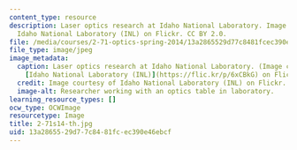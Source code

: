 ```yaml
---
content_type: resource
description: Laser optics research at Idaho National Laboratory. Image courtesy of
  Idaho National Laboratory (INL) on Flickr. CC BY 2.0.
file: /media/courses/2-71-optics-spring-2014/13a2865529d77c8481fcec390e46ebcf_2-71s14-th.jpg
file_type: image/jpeg
image_metadata:
  caption: Laser optics research at Idaho National Laboratory. (Image courtesy of
    [Idaho National Laboratory (INL)](https://flic.kr/p/6xCBkG) on Flickr. CC BY 2.0.)
  credit: Image courtesy of Idaho National Laboratory (INL) on Flickr. CC BY 2.0.
  image-alt: Researcher working with an optics table in laboratory.
learning_resource_types: []
ocw_type: OCWImage
resourcetype: Image
title: 2-71s14-th.jpg
uid: 13a28655-29d7-7c84-81fc-ec390e46ebcf
---
```

